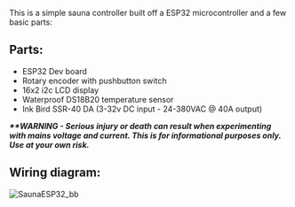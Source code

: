 This is a simple sauna controller built off a ESP32 microcontroller and a few basic parts:

## Parts:
* ESP32 Dev board
* Rotary encoder with pushbutton switch
* 16x2 i2c LCD display
* Waterproof DS18B20 temperature sensor
* Ink Bird SSR-40 DA (3-32v DC input - 24-380VAC @ 40A output)

<b><i>**WARNING - Serious injury or death can result when experimenting with mains voltage and current.  This is for informational purposes only.  Use at your own risk.</b></i>

## Wiring diagram:

![SaunaESP32_bb](https://github.com/user-attachments/assets/5f366faf-b7b6-4cdd-9801-aa484b7d35fd)
